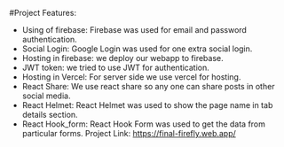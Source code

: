 #Project Features:
- Using of firebase: Firebase was used for email and password authentication.
- Social Login: Google Login was used for one extra social login.
- Hosting in firebase: we deploy our webapp to firebase.
- JWT token: we tried to use JWT for authentication.
- Hosting in Vercel: For server side we use vercel for hosting.
- React Share: We use react share so any one can share posts in other social media.
- React Helmet: React Helmet was used to show the page name in tab details section.
- React Hook_form: React Hook Form was used to get the data from particular forms.
Project Link:
https://final-firefly.web.app/